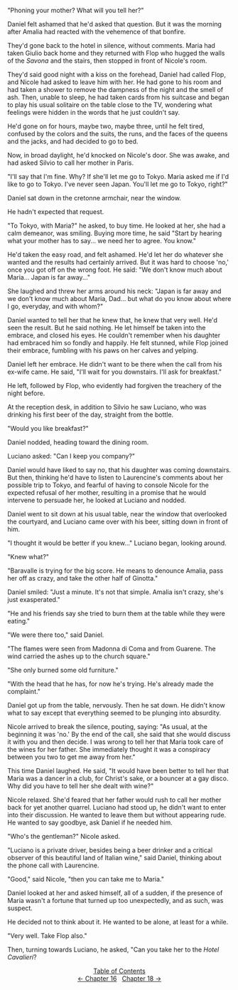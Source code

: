 <!-- Pages 127-130 -->
"Phoning your mother? What will you tell her?"

Daniel felt ashamed that he'd asked that question. But it was the morning after Amalia had reacted with the vehemence of that bonfire.

They'd gone back to the hotel in silence, without comments. Maria had taken Giulio back home and they returned with Flop who hugged the walls of the *Savona* and the stairs, then stopped in front of Nicole's room.

They'd said good night with a kiss on the forehead, Daniel had called Flop, and Nicole had asked to leave him with her. He had gone to his room and had taken a shower to remove the dampness of the night and the smell of ash. Then, unable to sleep, he had taken cards from his suitcase and began to play his usual solitaire on the table close to the TV, wondering what feelings were hidden in the words that he just couldn't say. 

He'd gone on for hours, maybe two, maybe three, until he felt tired, confused by the colors and the suits, the runs, and the faces of the queens and the jacks, and had decided to go to bed.

Now, in broad daylight, he'd knocked on Nicole's door. She was awake, and had asked Silvio to call her mother in Paris.

"I'll say that I'm fine. Why? If she'll let me go to Tokyo. Maria asked me if I'd like to go to Tokyo. I've never seen Japan. You'll let me go to Tokyo, right?"

Daniel sat down in the cretonne armchair, near the window.
<!-- Page 128 -->

He hadn't expected that request.

"To Tokyo, with Maria?" he asked, to buy time. He looked at her, she had a calm demeanor, was smiling. Buying more time, he said "Start by hearing what your mother has to say... we need her to agree. You know."

He'd taken the easy road, and felt ashamed. He'd let her do whatever she wanted and the results had certainly arrived. But it was hard to choose 'no,' once you got off on the wrong foot. He said: "We don't know much about Maria... Japan is far away..."

She laughed and threw her arms around his neck: "Japan is far away and we don't know much about Maria, Dad... but what do you know about where I go, everyday, and with whom?"

Daniel wanted to tell her that he knew that, he knew that very well. He'd seen the result. But he said nothing. He let himself be taken into the embrace, and closed his eyes. He couldn't remember when his daughter had embraced him so fondly and happily. He felt stunned, while Flop joined their embrace, fumbling with his paws on her calves and yelping.

Daniel left her embrace. He didn't want to be there when the call from his ex-wife came. He said, "I'll wait for you downstairs. I'll ask for breakfast."

He left, followed by Flop, who evidently had forgiven the treachery of the night before.

At the reception desk, in addition to Silvio he saw Luciano, who was drinking his first beer of the day, straight from the bottle.

"Would you like breakfast?"

Daniel nodded, heading toward the dining room.

Luciano asked: "Can I keep you company?"

Daniel would have liked to say no, that his daughter was coming downstairs. But then, thinking he'd have to listen to Laurencine's comments about her possible trip to Tokyo, and fearful of having to console Nicole for the expected refusal of her mother, resulting in a promise that he would intervene to persuade her, he looked at Luciano and nodded.
<!-- Page 129 -->

Daniel went to sit down at his usual table, near the window that overlooked the courtyard, and Luciano came over with his beer, sitting down in front of him.

"I thought it would be better if you knew..." Luciano began, looking around.

"Knew what?"

"Baravalle is trying for the big score. He means to denounce Amalia, pass her off as crazy, and take the other half of Ginotta."

Daniel smiled: "Just a minute. It's not that simple. Amalia isn't crazy, she's just exasperated."

"He and his friends say she tried to burn them at the table while they were eating."

"We were there too," said Daniel.

"The flames were seen from Madonna di Coma and from Guarene. The wind carried the ashes up to the church square."

"She only burned some old furniture."

"With the head that he has, for now he's trying. He's already made the complaint."

Daniel got up from the table, nervously. Then he sat down. He didn't know what to say except that everything seemed to be plunging into absurdity.

Nicole arrived to break the silence, pouting, saying: "As usual, at the beginning it was 'no.' By the end of the call, she said that she would discuss it with you and then decide. I was wrong to tell her that Maria took care of the wines for her father. She immediately thought it was a conspiracy between you two to get me away from her."

This time Daniel laughed. He said, "It would have been better to tell her that Maria was a dancer in a club, for Christ's sake, or a bouncer at a gay disco. Why did you have to tell her she dealt with wine?"
<!-- Page 130 -->

Nicole relaxed. She'd feared that her father would rush to call her mother back for yet another quarrel. Luciano had stood up, he didn't want to enter into their discussion. He wanted to leave them but without appearing rude. He wanted to say goodbye, ask Daniel if he needed him.

"Who's the gentleman?" Nicole asked.

"Luciano is a private driver, besides being a beer drinker and a critical observer of this beautiful land of Italian wine," said Daniel, thinking about the phone call with Laurencine.

"Good," said Nicole, "then you can take me to Maria."

Daniel looked at her and asked himself, all of a sudden, if the presence of Maria wasn't a fortune that turned up too unexpectedly, and as such, was suspect. 

He decided not to think about it. He wanted to be alone, at least for a while.

"Very well. Take Flop also."

Then, turning towards Luciano, he asked, "Can you take her to the *Hotel Cavalieri*?

<div style="text-align: center">
<a href="http://ofvioletsandlicorice.tumblr.com/post/129355307919/of-violets-and-licorice-table-of-contents">Table of Contents</a><br/>
<a href="http://ofvioletsandlicorice.tumblr.com/post/130908177659/of-violets-and-licorice-chapter-16">&larr;&nbsp;Chapter 16</a>&nbsp;&nbsp;
<a href="http://ofvioletsandlicorice.tumblr.com/post/130908218404/of-violets-and-licorice-chapter-18">Chapter 18&nbsp;&rarr;</a>

</div>
